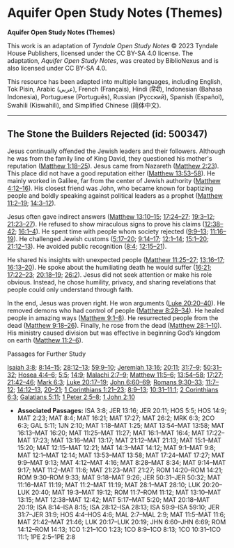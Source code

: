 # Aquifer Open Study Notes (Themes)

**Aquifer Open Study Notes (Themes)**

This work is an adaptation of *Tyndale Open Study Notes* © 2023 Tyndale House Publishers, licensed under the CC BY\-SA 4\.0 license. The adaptation, *Aquifer Open Study Notes*, was created by BiblioNexus and is also licensed under CC BY\-SA 4\.0\.

This resource has been adapted into multiple languages, including English, Tok Pisin, Arabic (عربي), French (Français), Hindi (हिंदी), Indonesian (Bahasa Indonesia), Portuguese (Português), Russian (Русский), Spanish (Español), Swahili (Kiswahili), and Simplified Chinese (简体中文).



--------------------------------

## The Stone the Builders Rejected (id: 500347)

Jesus continually offended the Jewish leaders and their followers. Although he was from the family line of King David, they questioned his mother's reputation ([Matthew 1:18–25](https://ref.ly/Matt1:18-Matt1:25)). Jesus came from Nazareth ([Matthew 2:23](https://ref.ly/Matt2:23)). This place did not have a good reputation either ([Matthew 13:53–58](https://ref.ly/Matt13:53-Matt13:58)). He mainly worked in Galilee, far from the center of Jewish authority ([Matthew 4:12–16](https://ref.ly/Matt4:12-Matt4:16)). His closest friend was John, who became known for baptizing people and boldly speaking against political leaders as a prophet ([Matthew 11:2–19](https://ref.ly/Matt11:2-Matt11:19); [14:3–12](https://ref.ly/Matt14:3-Matt14:12)). 

Jesus often gave indirect answers ([Matthew 13:10–15](https://ref.ly/Matt13:10-Matt13:15); [17:24–27](https://ref.ly/Matt17:24-Matt17:27); [19:3–12](https://ref.ly/Matt19:3-Matt19:12); [21:23–27](https://ref.ly/Matt21:23-Matt21:27)). He refused to show miraculous signs to prove his claims ([12:38–42](https://ref.ly/Matt12:38-Matt12:42); [16:1–4](https://ref.ly/Matt16:1-Matt16:4)). He spent time with people whom society rejected ([9:9–13](https://ref.ly/Matt9:9-Matt9:13); [11:16–19](https://ref.ly/Matt11:16-Matt11:19)). He challenged Jewish customs ([5:17–20](https://ref.ly/Matt5:17-Matt5:20); [9:14–17](https://ref.ly/Matt9:14-Matt9:17); [12:1–14](https://ref.ly/Matt12:1-Matt12:14); [15:1–20](https://ref.ly/Matt15:1-Matt15:20); [21:12–13](https://ref.ly/Matt21:12-Matt21:13)). He avoided public recognition ([8:4](https://ref.ly/Matt8:4); [12:15–21](https://ref.ly/Matt12:15-Matt12:21)). 

He shared his insights with unexpected people ([Matthew 11:25–27](https://ref.ly/Matt11:25-Matt11:27); [13:16–17](https://ref.ly/Matt13:16-Matt13:17); [16:13–20](https://ref.ly/Matt16:13-Matt16:20)). He spoke about the humiliating death he would suffer ([16:21](https://ref.ly/Matt16:21); [17:22–23](https://ref.ly/Matt17:22-Matt17:23); [20:18–19](https://ref.ly/Matt20:18-Matt20:19); [26:2](https://ref.ly/Matt26:2)). Jesus did not seek attention or make his role obvious. Instead, he chose humility, privacy, and sharing revelations that people could only understand through faith.

In the end, Jesus was proven right. He won arguments ([Luke 20:20–40](https://ref.ly/Luke20:20-Luke20:40)). He removed demons who had control of people ([Matthew 8:28–34](https://ref.ly/Matt8:28-Matt8:34)). He healed people in amazing ways ([Matthew 9:1–8](https://ref.ly/Matt9:1-Matt9:8)). He resurrected people from the dead ([Matthew 9:18–26](https://ref.ly/Matt9:18-Matt9:26)). Finally, he rose from the dead ([Matthew 28:1–10](https://ref.ly/Matt28:1-Matt28:10)). His ministry caused division but was effective in beginning God’s kingdom on earth ([Matthew 11:2–6](https://ref.ly/Matt11:2-Matt11:6)).

Passages for Further Study

[Isaiah 3:8](https://ref.ly/Isa3:8); [8:14–15](https://ref.ly/Isa8:14-Isa8:15); [28:12–13](https://ref.ly/Isa28:12-Isa28:13); [59:9–10](https://ref.ly/Isa59:9-Isa59:10); [Jeremiah 13:16](https://ref.ly/Jer13:16); [20:11](https://ref.ly/Jer20:11); [31:7–9](https://ref.ly/Jer31:7-Jer31:9); [50:31–32](https://ref.ly/Jer50:31-Jer50:32); [Hosea 4:4–6](https://ref.ly/Hos4:4-Hos4:6); [5:5](https://ref.ly/Hos5:5); [14:9](https://ref.ly/Hos14:9); [Malachi 2:7–9](https://ref.ly/Mal2:7-Mal2:9); [Matthew 11:5–6](https://ref.ly/Matt11:5-Matt11:6); [13:54–58](https://ref.ly/Matt13:54-Matt13:58); [17:27](https://ref.ly/Matt17:27); [21:42–46](https://ref.ly/Matt21:42-Matt21:46); [Mark 6:3](https://ref.ly/Mark6:3); [Luke 20:17–19](https://ref.ly/Luke20:17-Luke20:19); [John 6:60–69](https://ref.ly/John6:60-John6:69); [Romans 9:30–33](https://ref.ly/Rom9:30-Rom9:33); [11:7–12](https://ref.ly/Rom11:7-Rom11:12); [14:12–13](https://ref.ly/Rom14:12-Rom14:13), [20–21](https://ref.ly/Rom14:20-Rom14:21); [1 Corinthians 1:21–23](https://ref.ly/1Cor1:21-1Cor1:23); [8:9–13](https://ref.ly/1Cor8:9-1Cor8:13); [10:31–11:1](https://ref.ly/1Cor10:31-1Cor11:1); [2 Corinthians 6:3](https://ref.ly/2Cor6:3); [Galatians 5:11](https://ref.ly/Gal5:11); [1 Peter 2:5–8](https://ref.ly/1Pet2:5-1Pet2:8); [1 John 2:10](https://ref.ly/1John2:10)

* **Associated Passages:** ISA 3:8; JER 13:16; JER 20:11; HOS 5:5; HOS 14:9; MAT 2:23; MAT 8:4; MAT 16:21; MAT 17:27; MAT 26:2; MRK 6:3; 2CO 6:3; GAL 5:11; 1JN 2:10; MAT 1:18–MAT 1:25; MAT 13:54–MAT 13:58; MAT 16:13–MAT 16:20; MAT 11:25–MAT 11:27; MAT 16:1–MAT 16:4; MAT 17:22–MAT 17:23; MAT 13:16–MAT 13:17; MAT 21:12–MAT 21:13; MAT 15:1–MAT 15:20; MAT 12:15–MAT 12:21; MAT 14:3–MAT 14:12; MAT 9:1–MAT 9:8; MAT 12:1–MAT 12:14; MAT 13:53–MAT 13:58; MAT 17:24–MAT 17:27; MAT 9:9–MAT 9:13; MAT 4:12–MAT 4:16; MAT 8:28–MAT 8:34; MAT 9:14–MAT 9:17; MAT 11:2–MAT 11:6; MAT 21:23–MAT 21:27; ROM 14:20–ROM 14:21; ROM 9:30–ROM 9:33; MAT 9:18–MAT 9:26; JER 50:31–JER 50:32; MAT 11:16–MAT 11:19; MAT 11:2–MAT 11:19; MAT 28:1–MAT 28:10; LUK 20:20–LUK 20:40; MAT 19:3–MAT 19:12; ROM 11:7–ROM 11:12; MAT 13:10–MAT 13:15; MAT 12:38–MAT 12:42; MAT 5:17–MAT 5:20; MAT 20:18–MAT 20:19; ISA 8:14–ISA 8:15; ISA 28:12–ISA 28:13; ISA 59:9–ISA 59:10; JER 31:7–JER 31:9; HOS 4:4–HOS 4:6; MAL 2:7–MAL 2:9; MAT 11:5–MAT 11:6; MAT 21:42–MAT 21:46; LUK 20:17–LUK 20:19; JHN 6:60–JHN 6:69; ROM 14:12–ROM 14:13; 1CO 1:21–1CO 1:23; 1CO 8:9–1CO 8:13; 1CO 10:31–1CO 11:1; 1PE 2:5–1PE 2:8

